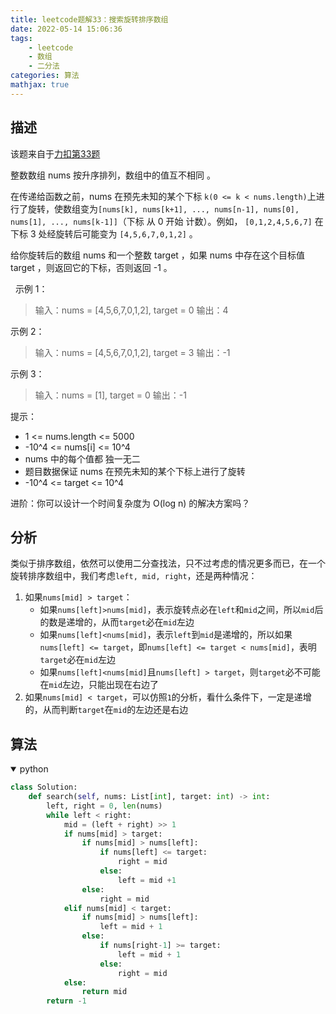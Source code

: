 ```yaml
---
title: leetcode题解33：搜索旋转排序数组
date: 2022-05-14 15:06:36
tags:
    - leetcode
    - 数组
    - 二分法
categories: 算法
mathjax: true
---
```


## 描述

该题来自于[力扣第33题](https://leetcode.cn/problems/search-in-rotated-sorted-array)

整数数组 nums 按升序排列，数组中的值互不相同 。
<!--more-->

在传递给函数之前，nums 在预先未知的某个下标 `k(0 <= k < nums.length)`上进行了旋转，使数组变为`[nums[k], nums[k+1], ..., nums[n-1], nums[0], nums[1], ..., nums[k-1]]`（下标 从 0 开始 计数）。例如， `[0,1,2,4,5,6,7]` 在下标 3 处经旋转后可能变为 `[4,5,6,7,0,1,2]` 。

给你旋转后的数组 nums 和一个整数 target ，如果 nums 中存在这个目标值 target ，则返回它的下标，否则返回 -1 。

 
示例 1：

> 输入：nums = [4,5,6,7,0,1,2], target = 0
输出：4

示例 2：

>输入：nums = [4,5,6,7,0,1,2], target = 3
输出：-1

示例 3：

> 输入：nums = [1], target = 0
输出：-1
 

提示：

* 1 <= nums.length <= 5000
* -10^4 <= nums[i] <= 10^4
* nums 中的每个值都 独一无二
* 题目数据保证 nums 在预先未知的某个下标上进行了旋转
* -10^4 <= target <= 10^4
 

进阶：你可以设计一个时间复杂度为 O(log n) 的解决方案吗？


## 分析

类似于排序数组，依然可以使用二分查找法，只不过考虑的情况更多而已，在一个旋转排序数组中，我们考虑`left, mid, right`，还是两种情况：
1. 如果`nums[mid] > target`：
   - 如果`nums[left]>nums[mid]`，表示旋转点必在`left`和`mid`之间，所以`mid`后的数是递增的，从而`target`必在`mid`左边
   - 如果`nums[left]<nums[mid]`，表示`left`到`mid`是递增的，所以如果`nums[left] <= target`，即`nums[left] <= target < nums[mid]`，表明`target`必在`mid`左边
   - 如果`nums[left]<nums[mid]`且`nums[left] > target`，则`target`必不可能在`mid`左边，只能出现在右边了
2. 如果`nums[mid] < target`，可以仿照`1`的分析，看什么条件下，一定是递增的，从而判断`target`在`mid`的左边还是右边


## 算法

<details open>
<summary>python</summary>

```python
class Solution:
    def search(self, nums: List[int], target: int) -> int:
        left, right = 0, len(nums)
        while left < right:
            mid = (left + right) >> 1
            if nums[mid] > target:
                if nums[mid] > nums[left]:
                    if nums[left] <= target:
                        right = mid
                    else:
                        left = mid +1
                else:
                    right = mid
            elif nums[mid] < target:
                if nums[mid] > nums[left]:
                    left = mid + 1
                else:
                    if nums[right-1] >= target:
                        left = mid + 1
                    else:
                        right = mid
            else:
                return mid
        return -1

```
</details>
